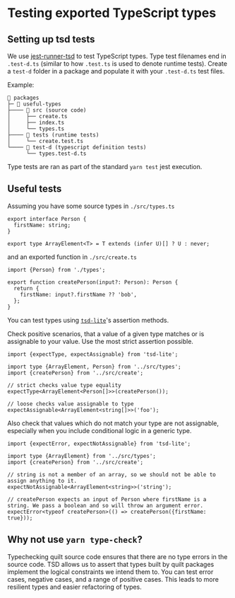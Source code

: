 # Testing exported TypeScript types

## Setting up tsd tests

We use [jest-runner-tsd](https://github.com/jest-community/jest-runner-tsd) to test TypeScript types. Type test filenames end in `.test-d.ts` (similar to how `.test.ts` is used to denote runtime tests). Create a `test-d` folder in a package and populate it with your `.test-d.ts` test files.

Example:

```
📂 packages
├─ 📂 useful-types
├──── 📂 src (source code)
│     ├── create.ts
│     ├── index.ts
│     └── types.ts
├──── 📂 tests (runtime tests)
│     └── create.test.ts
└──── 📂 test-d (typescript definition tests)
      └── types.test-d.ts
```

Type tests are ran as part of the standard `yarn test` jest execution.

## Useful tests

Assuming you have some source types in `./src/types.ts`

```tsx
export interface Person {
  firstName: string;
}

export type ArrayElement<T> = T extends (infer U)[] ? U : never;
```

and an exported function in `./src/create.ts`

```tsx
import {Person} from './types';

export function createPerson(input?: Person): Person {
  return {
    firstName: input?.firstName ?? 'bob',
  };
}
```

You can test types using [`tsd-lite`](https://github.com/mrazauskas/tsd-lite)'s assertion methods.

Check positive scenarios, that a value of a given type matches or is assignable to your value. Use the most strict assertion possible.

```tsx
import {expectType, expectAssignable} from 'tsd-lite';

import type {ArrayElement, Person} from '../src/types';
import {createPerson} from '../src/create';

// strict checks value type equality
expectType<ArrayElement<Person[]>>(createPerson());

// loose checks value assignable to type
expectAssignable<ArrayElement<string[]>>('foo');
```

Also check that values which do not match your type are not assignable, especially when you include conditional logic in a generic type.

```tsx
import {expectError, expectNotAssignable} from 'tsd-lite';

import type {ArrayElement} from '../src/types';
import {createPerson} from '../src/create';

// string is not a member of an array, so we should not be able to assign anything to it.
expectNotAssignable<ArrayElement<string>>('string');

// createPerson expects an input of Person where firstName is a string. We pass a boolean and so will throw an argument error.
expectError<typeof createPerson>(() => createPerson({firstName: true}));
```

## Why not use `yarn type-check`?

Typechecking quilt source code ensures that there are no type errors in the source code. TSD allows us to assert that types built by quilt packages implement the logical constraints we intend them to. You can test error cases, negative cases, and a range of positive cases. This leads to more resilient types and easier refactoring of types.
